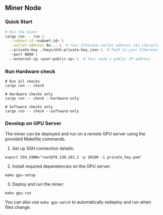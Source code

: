 

## Miner Node

### Quick Start
``` bash
# Run the miner
cargo run -- run \
  --subnet-id <subnet-id> \
  --wallet-address 0x... \  # Your Ethereum wallet address (42 characters starting with 0x)
  --private-key ./keys/eth-private-key.json \  # Path to your Ethereum keystore file
  --port 8080 \  
  --external-ip <your-public-ip> \  # Your node's public IP address
```

### Run Hardware check 
``` 
# Run all checks
cargo run -- check

# Hardware checks only
cargo run -- check --hardware-only

# Software checks only 
cargo run -- check --software-only
```
### Develop on GPU Server

The miner can be deployed and run on a remote GPU server using the provided Makefile commands.

1. Set up SSH connection details:
```
export SSH_CONN="root@78.130.201.2 -p 10100 -i private_key.pem"
```

2. Install required dependencies on the GPU server:
```
make gpu-setup
```

3. Deploy and run the miner:
```
make gpu-run 
```

You can also use `make gpu-watch` to automatically redeploy and run when files change.
